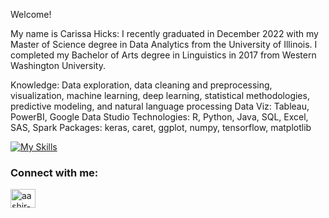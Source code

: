 Welcome!

My name is Carissa Hicks:  I recently graduated in December 2022 with my Master of Science degree in Data Analytics from the University of Illinois. I completed my Bachelor of Arts degree in Linguistics in 2017 from Western Washington University.

Knowledge: Data exploration, data cleaning and preprocessing, visualization, machine learning, deep learning, statistical methodologies, predictive modeling, and natural language processing
Data Viz: Tableau, PowerBI, Google Data Studio
Technologies: R, Python, Java, SQL, Excel, SAS, Spark
Packages: keras, caret, ggplot, numpy, tensorflow, matplotlib

[![My Skills](https://skillicons.dev/icons?i=r,py,java,tensorflow,eclipse)](https://skillicons.dev)

<h3 align="left">Connect with me:</h3>
<a href="https://www.linkedin.com/in/hickscarissa/" target="blank"><img align="center" src="https://raw.githubusercontent.com/rahuldkjain/github-profile-readme-generator/master/src/images/icons/Social/linked-in-alt.svg" alt="aashir-khan-bb8315139" height="30" width="40" /></a>
